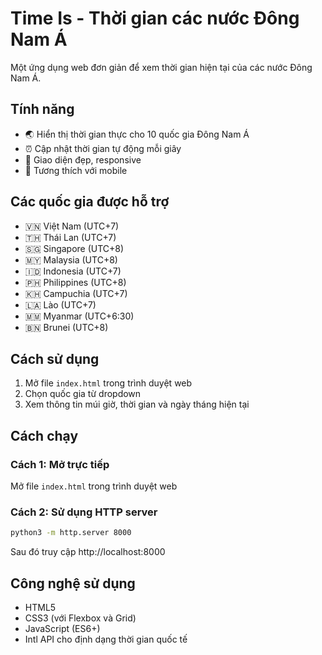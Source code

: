 # Time Is - Thời gian các nước Đông Nam Á

Một ứng dụng web đơn giản để xem thời gian hiện tại của các nước Đông Nam Á.

## Tính năng

- 🌏 Hiển thị thời gian thực cho 10 quốc gia Đông Nam Á
- ⏰ Cập nhật thời gian tự động mỗi giây
- 🎨 Giao diện đẹp, responsive
- 📱 Tương thích với mobile

## Các quốc gia được hỗ trợ

- 🇻🇳 Việt Nam (UTC+7)
- 🇹🇭 Thái Lan (UTC+7)
- 🇸🇬 Singapore (UTC+8)
- 🇲🇾 Malaysia (UTC+8)
- 🇮🇩 Indonesia (UTC+7)
- 🇵🇭 Philippines (UTC+8)
- 🇰🇭 Campuchia (UTC+7)
- 🇱🇦 Lào (UTC+7)
- 🇲🇲 Myanmar (UTC+6:30)
- 🇧🇳 Brunei (UTC+8)

## Cách sử dụng

1. Mở file `index.html` trong trình duyệt web
2. Chọn quốc gia từ dropdown
3. Xem thông tin múi giờ, thời gian và ngày tháng hiện tại

## Cách chạy

### Cách 1: Mở trực tiếp
Mở file `index.html` trong trình duyệt web

### Cách 2: Sử dụng HTTP server
```bash
python3 -m http.server 8000
```
Sau đó truy cập http://localhost:8000

## Công nghệ sử dụng

- HTML5
- CSS3 (với Flexbox và Grid)
- JavaScript (ES6+)
- Intl API cho định dạng thời gian quốc tế